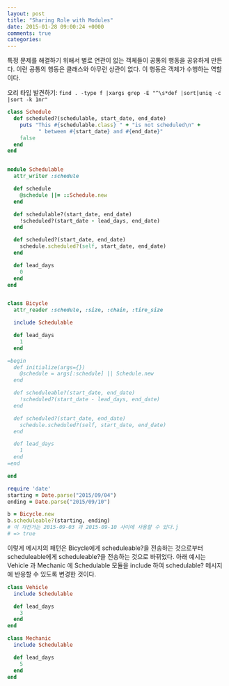 ```yaml
---
layout: post
title: "Sharing Role with Modules"
date: 2015-01-28 09:00:24 +0000
comments: true
categories: 
---
```


특정 문제를 해결하기 위해서 별로 연관이 없는 객체들이 공통의 행동을 공유하게 만든다. 이런 공통의 행동은 클래스와 아무런 상관이 없다. 이 행동은 객체가 수행하는 역할이다.

오리 타입 발견하기: `find . -type f |xargs grep -E "^\s*def |sort|uniq -c |sort -k 1nr"`

```ruby
class Schedule
  def scheduled?(schedulable, start_date, end_date)
    puts "This #{schedulable.class} " + "is not scheduled\n" +
          " between #{start_date} and #{end_date}"
    false
  end
end
```

```ruby

module Schedulable
  attr_writer :schedule

  def schedule
    @schedule ||= ::Schedule.new
  end

  def schedulable?(start_date, end_date)
    !scheduled?(start_date - lead_days, end_date)
  end

  def scheduled?(start_date, end_date)
    schedule.scheduled?(self, start_date, end_date)
  end

  def lead_days
    0
  end
end


class Bicycle
  attr_reader :schedule, :size, :chain, :tire_size

  include Schedulable

  def lead_days
    1
  end

=begin
  def initialize(args={})
    @schedule = args[:schedule] || Schedule.new
  end

  def scheduleable?(start_date, end_date)
    !scheduled?(start_date - lead_days, end_date)
  end

  def scheduled?(start_date, end_date)
    schedule.scheduled?(self, start_date, end_date)
  end

  def lead_days
    1
  end
=end

end

require 'date'
starting = Date.parse("2015/09/04")
ending = Date.parse("2015/09/10")

b = Bicycle.new
b.scheduleable?(starting, ending)
# 이 자전거는 2015-09-03 과 2015-09-10 사이에 사용할 수 있다.j
# => true
```

이렇게 메시지의 패턴은 Bicycle에게 scheduleable?을 전송하는 것으로부터 scheduleable에게 scheduleable?을 전송하는 것으로 바뀌었다. 아래 예시는 Vehicle 과 Mechanic 에 Schedulable 모듈을 include  하여 schedulable? 메시지에 반응할 수 있도록 변경한 것이다.

```ruby
class Vehicle
  include Schedulable

  def lead_days
    3
  end
end

class Mechanic
  include Schedulable

  def lead_days
    5
  end
end
```

